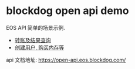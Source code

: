 blockdog open api demo
======================

EOS API 简单的场景示例.

- [转账及结果查询](demo_for_transfer.py)
- [创建用户, 购买内存等](demo_for_account.py)

api 文档地址: https://open-api.eos.blockdog.com/
